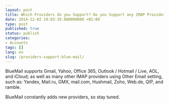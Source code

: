 ```yaml
---
layout: post
title: Which Providers do you Support? Do you Support any IMAP Provider?
date: 2014-12-02 19:03:39.000000000 +02:00
type: post
published: true
status: publish
categories:
- Accounts
tags: []
lang: en
slug: /providers-support-blue-mail/
---
```

BlueMail supports Gmail, Yahoo, Office 365, Outlook / Hotmail / Live, AOL, and iCloud; as well as many other IMAP providers using Other Email setting, such as: Yandex, Mail.ru, GMX, mail.com, Hushmail, Zoho, Web.de, QIP, and ramble.

BlueMail constantly adds new providers, so stay tuned.
